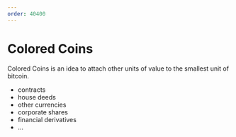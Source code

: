```yaml
---
order: 40400
---
```


# Colored Coins

Colored Coins is an idea to attach other units of value to the smallest unit of bitcoin.

- contracts
- house deeds
- other currencies
- corporate shares
- financial derivatives
- ...
